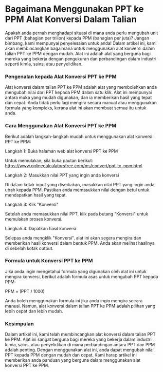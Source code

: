 Bagaimana Menggunakan PPT ke PPM Alat Konversi Dalam Talian
===========================================================

Apakah anda pernah menghadapi situasi di mana anda perlu mengubah unit dari PPT (bahagian per trilion) kepada PPM (bahagian per juta)? Jangan bimbang, kami mempunyai penyelesaian untuk anda! Dalam artikel ini, kami akan membincangkan bagaimana untuk menggunakan alat konversi dalam talian PPT ke PPM dengan mudah. Alat ini adalah alat yang berguna bagi mereka yang bekerja dengan pengukuran dan perbandingan dalam industri seperti kimia, sains, atau penyelidikan.

### Pengenalan kepada Alat Konversi PPT ke PPM

Alat konversi dalam talian PPT ke PPM adalah alat yang membolehkan anda mengubah nilai dari PPT kepada PPM dalam satu klik. Alat ini mempunyai antara muka yang mudah digunakan, dan ia memberikan hasil yang tepat dan cepat. Anda tidak perlu lagi mengira secara manual atau menggunakan formula yang kompleks, kerana alat ini akan membuat semua itu untuk anda.

### Cara Menggunakan Alat Konversi PPT ke PPM

Berikut adalah langkah-langkah mudah untuk menggunakan alat konversi PPT ke PPM:

Langkah 1: Buka halaman web alat konversi PPT ke PPM

Untuk memulakan, sila buka pautan berikut: <https://www.onlinecalculatorsfree.com/ms/convert/ppt-to-ppm.html>.

Langkah 2: Masukkan nilai PPT yang ingin anda konversi

Di dalam kotak input yang disediakan, masukkan nilai PPT yang ingin anda ubah kepada PPM. Pastikan anda memasukkan nilai dengan betul untuk mendapatkan hasil yang tepat.

Langkah 3: Klik "Konversi"

Setelah anda memasukkan nilai PPT, klik pada butang "Konversi" untuk memulakan proses konversi.

Langkah 4: Dapatkan hasil konversi

Selepas anda mengklik "Konversi", alat ini akan segera mengira dan memberikan hasil konversi dalam bentuk PPM. Anda akan melihat hasilnya di sebelah kotak output.

### Formula untuk Konversi PPT ke PPM

Jika anda ingin mengetahui formula yang digunakan oleh alat ini untuk mengira konversi, berikut adalah formula asas untuk mengubah PPT kepada PPM:

PPM = (PPT / 1000)

Anda boleh menggunakan formula ini jika anda ingin mengira secara manual. Namun, alat konversi dalam talian PPT ke PPM adalah pilihan yang lebih cepat dan lebih mudah.

### Kesimpulan

Dalam artikel ini, kami telah membincangkan alat konversi dalam talian PPT ke PPM. Alat ini sangat berguna bagi mereka yang bekerja dalam industri kimia, sains, atau penyelidikan di mana perbandingan antara PPT dan PPM adalah penting. Dengan menggunakan alat ini, anda dapat mengubah nilai PPT kepada PPM dengan mudah dan cepat. Kami harap artikel ini memberikan anda panduan yang berguna dalam menggunakan alat konversi PPT ke PPM.